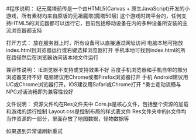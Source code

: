 #程序说明： 纪元魔塔前传是一个由HTML5(Canvas + 原生JavaScript)开发的小游戏，所有素材均来自原版的元祖魔塔(魔塔50层) 这个游戏时跨平台的，任何支持HTML5的浏览器都可以运行它，目前包括移动设备在内的多种设备所安装的主流浏览器都支持

打开方式： 放在服务器上时，所有设备可以直接通过网址访问 电脑本地可拖放index.html到浏览器运行或右键选择浏览器打开 手机本地可找到index.html的所在路径然后在浏览器访问该本地文件运行

兼容性说明： IE浏览器不支持或支持效果不好 百度手机浏览器和手机自带的部分浏览器支持不好 电脑建议用Chrome或者Firefox浏览器打开 手机 Android建议用UC或Chrome浏览器打开，IOS建议用Safari或Chrome打开 *勇士走动流畅与NPC对话流畅即为兼容性较好

文件说明： 资源文件均在Res文件夹中 Core.js是核心文件，包括整个资源的加载和游戏的运行控制 Layout.css是控制布局的样式表文件 Res文件夹中的js文件均当作资源的一部分，里面存放了地图数据，怪物数据等

如果遇到异常请刷新重试